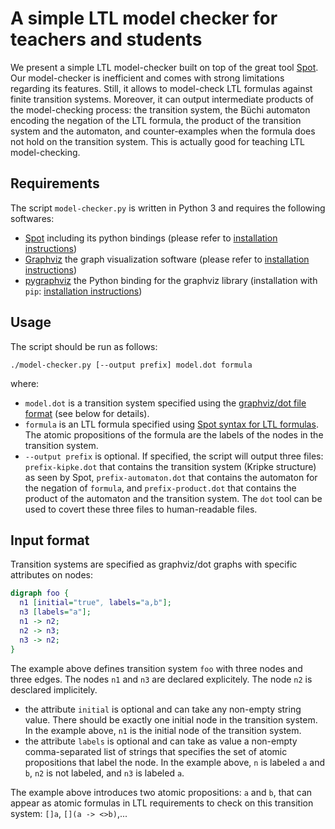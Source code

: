 # A simple LTL model checker for teachers and students

We present a simple LTL model-checker built on top of the great tool [Spot](https://spot.lrde.epita.fr/). Our model-checker is inefficient and comes with strong limitations regarding its features. Still, it allows to model-check LTL formulas against finite transition systems. Moreover, it can output intermediate products of the model-checking process: the transition system, the Büchi automaton encoding the negation of the LTL formula, the product of the transition system and the automaton, and counter-examples when the formula does not hold on the transition system. This is actually good for teaching LTL model-checking.

## Requirements

The script `model-checker.py` is written in Python 3 and requires the following softwares:
- [Spot](https://spot.lrde.epita.fr/) including its python bindings (please refer to [installation instructions](https://spot.lrde.epita.fr/install.html))
- [Graphviz](https://graphviz.org/) the graph visualization software (please refer to [installation instructions](https://graphviz.org/download/))
- [pygraphviz](https://pygraphviz.github.io/) the Python binding for the graphviz library (installation with `pip`: [installation instructions](https://pypi.org/project/pygraphviz/))

## Usage

The script should be run as follows:

```
./model-checker.py [--output prefix] model.dot formula
```

where:
- `model.dot` is a transition system specified using the [graphviz/dot file format](https://www.graphviz.org/doc/info/lang.html) (see below for details).
- `formula` is an LTL formula specified using [Spot syntax for LTL formulas](https://spot.lrde.epita.fr/tl.pdf). The atomic propositions of the formula are the labels of the nodes in the transition system.
- `--output prefix` is optional. If specified, the script will output three files: `prefix-kipke.dot` that contains the transition system (Kripke structure) as seen by Spot, `prefix-automaton.dot` that contains the automaton for the negation of `formula`, and `prefix-product.dot` that contains the product of the automaton and the transition system. The `dot` tool can be used to covert these three files to human-readable files.

## Input format

Transition systems are specified as graphviz/dot graphs with specific attributes on nodes:

```dot
digraph foo {
  n1 [initial="true", labels="a,b"];
  n3 [labels="a"];
  n1 -> n2;
  n2 -> n3;
  n3 -> n2;
}
```

The example above defines transition system `foo` with three nodes and three edges. The nodes `n1` and `n3` are declared explicitely. The node `n2` is desclared implicitely.
- the attribute `initial` is optional and can take any non-empty string value. There should be exactly one initial node in the transition system. In the example above, `n1` is the initial node of the transition system.
- the attribute `labels` is optional and can take as value a non-empty comma-separated list of strings that specifies the set of atomic propositions that label the node. In the example above, `n` is labeled `a` and `b`, `n2` is not labeled, and `n3` is labeled `a`.

The example above introduces two atomic propositions: `a` and `b`, that can appear as atomic formulas in LTL requirements to check on this transition system: `[]a`, `[](a -> <>b)`,...
